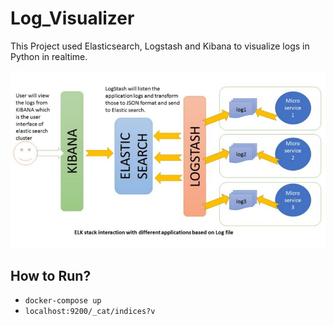 # Log_Visualizer

This Project used Elasticsearch, Logstash and Kibana to visualize logs in Python in realtime.

![Process Workflow](index.jpeg)

## How to Run?

- `docker-compose up`
- `localhost:9200/_cat/indices?v`